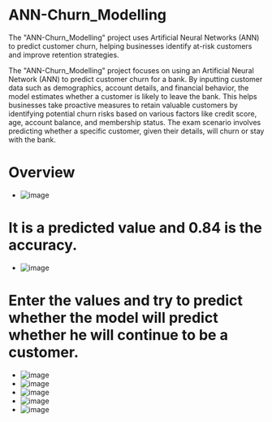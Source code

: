 # ANN-Churn_Modelling
 The "ANN-Churn_Modelling" project uses Artificial Neural Networks (ANN) to predict customer churn, helping businesses identify at-risk customers and improve retention strategies.
 
The "ANN-Churn_Modelling" project focuses on using an Artificial Neural Network (ANN) to predict customer churn for a bank. By inputting customer data such as demographics, account details, and financial behavior, the model estimates whether a customer is likely to leave the bank. This helps businesses take proactive measures to retain valuable customers by identifying potential churn risks based on various factors like credit score, age, account balance, and membership status. The exam scenario involves predicting whether a specific customer, given their details, will churn or stay with the bank.
# Overview
- ![image](https://github.com/user-attachments/assets/babb1beb-3c96-4df5-9ebe-cc7b13f6c62f)
# It is a predicted value and 0.84 is the accuracy.
- ![image](https://github.com/user-attachments/assets/f0e18d25-7912-4af5-958f-1d0cabe55f4b)
# Enter the values ​​and try to predict whether the model will predict whether he will continue to be a customer.
- ![image](https://github.com/user-attachments/assets/753b6067-6ef9-4fb0-ac62-df67ee7e75e1)
- ![image](https://github.com/user-attachments/assets/2994cac7-53dc-4e4d-bc26-4fac5cb64b33)
- ![image](https://github.com/user-attachments/assets/1dfcd66c-400c-4039-883c-2ceed42d15c0)
- ![image](https://github.com/user-attachments/assets/76651f7a-6d73-41bc-8f59-a1777894d46a)
- ![image](https://github.com/user-attachments/assets/b68d494e-0041-4121-b5c4-089a31f3fee4)

